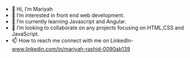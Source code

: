 - 👋 Hi, I’m Mariyah
- 👀 I’m interested in front end web development.
- 🌱 I’m currently learning Javascript and Angular.
- 💞️ I’m looking to collaborate on any projects focusing on HTML,CSS and JavaScript.
- 📫 How to reach me connect with me on LinkedIn- www.linkedin.com/in/mariyah-rashid-0090ab139


<!---
Mariyah121/Mariyah121 is a ✨ special ✨ repository because its `README.md` (this file) appears on your GitHub profile.
You can click the Preview link to take a look at your changes.
--->
